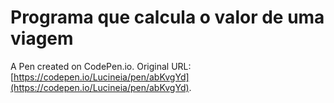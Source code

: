 # Programa que calcula o valor de uma viagem

A Pen created on CodePen.io. Original URL: [https://codepen.io/Lucineia/pen/abKvgYd](https://codepen.io/Lucineia/pen/abKvgYd).

